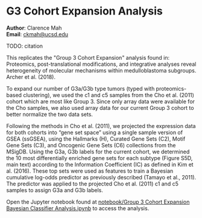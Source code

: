 # G3 Cohort Expansion Analysis

**Author**: Clarence Mah<br>
**Email**: ckmah@ucsd.edu

TODO: citation

This replicates the "Group 3 Cohort Expansion" analysis found in: Proteomics, post-translational modifications, and integrative analyses reveal heterogeneity of molecular mechanisms within medulloblastoma subgroups. Archer et al. (2018).

To expand our number of G3a/G3b type tumors (typed with proteomics-based clustering), we used the c1 and c5 samples from the Cho et al. (2011) cohort which are most like Group 3. Since only array data were available for the Cho samples, we also used array data for our current Group 3 cohort to better normalize the two data sets.

Following the methods in Cho et al. (2011), we projected the expression data for both cohorts into “gene set space” using a single sample version of GSEA (ssGSEA), using the Hallmarks (H), Curated Gene Sets (C2), Motif Gene Sets (C3), and Oncogenic Gene Sets (C6) collections from the MSigDB. Using the G3a, G3b labels for the current cohort, we determined the 10 most differentially enriched gene sets for each subtype (Figure S5D, main text) according to the Information Coefficient (IC) as defined in Kim et al. (2016). These top sets were used as features to train a Bayesian cumulative log-odds predictor as previously described (Tamayo et al., 2011). The predictor was applied to the projected Cho et al. (2011) c1 and c5 samples to assign G3a and G3b labels.

Open the Jupyter notebook found at [notebook/Group 3 Cohort Expansion Bayesian Classifier Analysis.ipynb](notebooks/Group%203%20Cohort%20Expansion%20Bayesian%20Classifier%20Analysis.ipynb) to access the analysis.
